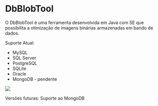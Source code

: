 # DbBlobTool

O DbBlobTool é uma ferramenta desenvolvida em Java com SE que possibilita a otimização de imagens binárias armazenadas em bando de dados.

Suporte Atual: 
- MySQL
- SQL Server
- PostgreSQL
- SQLite
- Oracle
- MongoDB - pendente

![](https://github.com/rjcfj/DBlobTool/blob/master/System.PNG)

Versões futuras: 
Suporte ao MongoDB 
